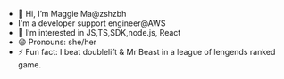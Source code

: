 - 👋 Hi, I’m Maggie Ma@zshzbh
- I'm a developer support engineer@AWS
- 👀 I’m interested in JS,TS,SDK,node.js, React
- 😄 Pronouns: she/her
- ⚡ Fun fact: I beat doublelift & Mr Beast in a league of lengends ranked game.

<!---
zshzbh/zshzbh is a ✨ special ✨ repository because its `README.md` (this file) appears on your GitHub profile.
You can click the Preview link to take a look at your changes.
--->
